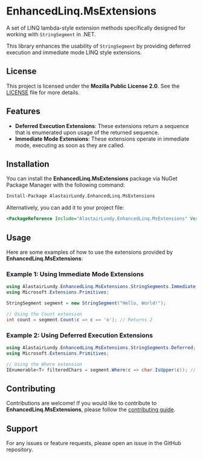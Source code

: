 # EnhancedLinq.MsExtensions
A set of LINQ lambda-style extension methods specifically designed for working with `StringSegment` in .NET. 

This library enhances the usability of `StringSegment` by providing deferred execution and immediate mode LINQ style extensions.

## License

This project is licensed under the **Mozilla Public License 2.0**. See the [LICENSE](../../LICENSE.txt) file for more details.

## Features

- **Deferred Execution Extensions**: These extensions return a sequence that is enumerated upon usage of the returned sequence.
- **Immediate Mode Extensions**: These extensions operate in immediate mode, executing as soon as they are called.

## Installation

You can install the **EnhancedLinq.MsExtensions** package via NuGet Package Manager with the following command:

```bash
Install-Package AlastairLundy.EnhancedLinq.MsExtensions
```

Alternatively, you can add it to your project file:

```xml
<PackageReference Include="AlastairLundy.EnhancedLinq.MsExtensions" Version="0.1.0" />
```

## Usage
Here are some examples of how to use the extensions provided by **EnhancedLinq.MsExtensions**:

### Example 1: Using Immediate Mode Extensions

```csharp
using AlastairLundy.EnhancedLinq.MsExtensions.StringSegments.Immediate;
using Microsoft.Extensions.Primitives;

StringSegment segment = new StringSegment("Hello, World!");

// Using the Count extension
int count = segment.Count(c => c == 'o'); // Returns 2
```


### Example 2: Using Deferred Execution Extensions

```csharp
using AlastairLundy.EnhancedLinq.MsExtensions.StringSegments.Deferred;
using Microsoft.Extensions.Primitives;

// Using the Where extension
IEnumerable<T> filteredChars = segment.Where(c => char.IsUpper(c)); // Returns { 'H', 'W' }
```

## Contributing

Contributions are welcome! If you would like to contribute to **EnhancedLinq.MsExtensions**, please follow the [contributing guide](../../CONTRIBUTING.md).

## Support

For any issues or feature requests, please open an issue in the GitHub repository.